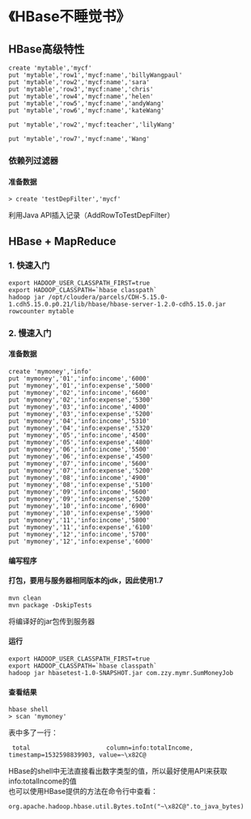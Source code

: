# 《HBase不睡觉书》
## HBase高级特性
```
create 'mytable','mycf'
put 'mytable','row1','mycf:name','billyWangpaul'
put 'mytable','row2','mycf:name','sara'
put 'mytable','row3','mycf:name','chris'
put 'mytable','row4','mycf:name','helen'
put 'mytable','row5','mycf:name','andyWang'
put 'mytable','row6','mycf:name','kateWang'
```

```
put 'mytable','row2','mycf:teacher','lilyWang'
```

```
put 'mytable','row7','mycf:name','Wang'
```

### 依赖列过滤器
#### 准备数据
```
> create 'testDepFilter','mycf'
```
利用Java API插入记录（AddRowToTestDepFilter）

## HBase + MapReduce
### 1. 快速入门
```
export HADOOP_USER_CLASSPATH_FIRST=true
export HADOOP_CLASSPATH=`hbase classpath`
hadoop jar /opt/cloudera/parcels/CDH-5.15.0-1.cdh5.15.0.p0.21/lib/hbase/hbase-server-1.2.0-cdh5.15.0.jar rowcounter mytable
```

### 2. 慢速入门
#### 准备数据
```
create 'mymoney','info'
put 'mymoney','01','info:income','6000'
put 'mymoney','01','info:expense','5000'
put 'mymoney','02','info:income','6600'
put 'mymoney','02','info:expense','5300'
put 'mymoney','03','info:income','4000'
put 'mymoney','03','info:expense','5200'
put 'mymoney','04','info:income','5310'
put 'mymoney','04','info:expense','5320'
put 'mymoney','05','info:income','4500'
put 'mymoney','05','info:expense','4800'
put 'mymoney','06','info:income','5500'
put 'mymoney','06','info:expense','4500'
put 'mymoney','07','info:income','5600'
put 'mymoney','07','info:expense','5200'
put 'mymoney','08','info:income','4900'
put 'mymoney','08','info:expense','5100'
put 'mymoney','09','info:income','5600'
put 'mymoney','09','info:expense','5200'
put 'mymoney','10','info:income','6900'
put 'mymoney','10','info:expense','5900'
put 'mymoney','11','info:income','5800'
put 'mymoney','11','info:expense','6100'
put 'mymoney','12','info:income','5700'
put 'mymoney','12','info:expense','6000'
```

#### 编写程序
#### 打包，要用与服务器相同版本的jdk，因此使用1.7
```
mvn clean
mvn package -DskipTests
```
将编译好的jar包传到服务器

#### 运行
```
export HADOOP_USER_CLASSPATH_FIRST=true
export HADOOP_CLASSPATH=`hbase classpath`
hadoop jar hbasetest-1.0-SNAPSHOT.jar com.zzy.mymr.SumMoneyJob
```

#### 查看结果
```
hbase shell
> scan 'mymoney'
```
表中多了一行：
    
     total                     column=info:totalIncome, timestamp=1532598839903, value=~\x82C@

HBase的shell中无法直接看出数字类型的值，所以最好使用API来获取info:totalIncome的值  
也可以使用HBase提供的方法在命令行中查看：
```
org.apache.hadoop.hbase.util.Bytes.toInt("~\x82C@".to_java_bytes)
```